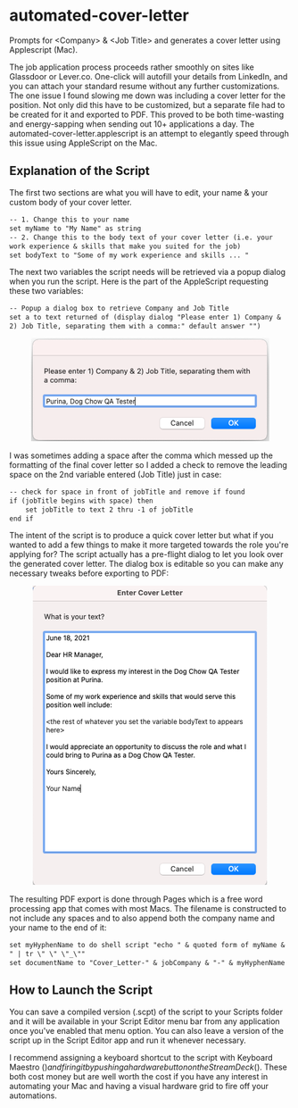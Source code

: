 # automated-cover-letter
Prompts for &lt;Company> &amp; &lt;Job Title> and generates a cover letter using Applescript (Mac). 

The job application process proceeds rather smoothly on sites like Glassdoor or Lever.co. One-click will autofill your details from LinkedIn, and you can attach your standard resume without any further customizations. The one issue I found slowing me down was including a cover letter for the position. Not only did this have to be customized, but a separate file had to be created for it and exported to PDF. This proved to be both time-wasting and energy-sapping when sending out 10+ applications a day. The automated-cover-letter.applescript is an attempt to elegantly speed through this issue using AppleScript on the Mac.

## Explanation of the Script
The first two sections are what you will have to edit, your name & your custom body of your cover letter.
```applescript
-- 1. Change this to your name
set myName to "My Name" as string
-- 2. Change this to the body text of your cover letter (i.e. your work experience & skills that make you suited for the job)
set bodyText to "Some of my work experience and skills ... "
```
The next two variables the script needs will be retrieved via a popup dialog when you run the script. Here is the part of the AppleScript requesting these two variables:

```applescript
-- Popup a dialog box to retrieve Company and Job Title
set a to text returned of (display dialog "Please enter 1) Company & 2) Job Title, separating them with a comma:" default answer "")
```
<p align="center">
  <img src="https://github.com/geopor/automated-cover-letter/blob/main/enter-company-and-job.png">
</p>

I was sometimes adding a space after the comma which messed up the formatting of the final cover letter so I added a check to remove the leading space on the 2nd variable entered (Job Title) just in case:
```applescript
-- check for space in front of jobTitle and remove if found
if (jobTitle begins with space) then
	set jobTitle to text 2 thru -1 of jobTitle
end if
```
The intent of the script is to produce a quick cover letter but what if you wanted to add a few things to make it more targeted towards the role you're applying for? The script actually has a pre-flight dialog to let you look over the generated cover letter. The dialog box is editable so you can make any necessary tweaks before exporting to PDF:

<p align="center">
  <img src="https://github.com/geopor/automated-cover-letter/blob/main/enter-cover-letter.png">
</p>

The resulting PDF export is done through Pages which is a free word processing app that comes with most Macs. The filename is constructed to not include any spaces and to also append both the company name and your name to the end of it:

```applescript
set myHyphenName to do shell script "echo " & quoted form of myName & " | tr \" \" \"_\""
set documentName to "Cover_Letter-" & jobCompany & "-" & myHyphenName
```

## How to Launch the Script
You can save a compiled version (.scpt) of the script to your Scripts folder and it will be available in your Script Editor menu bar from any application once you've enabled that menu option. You can also leave a version of the script up in the Script Editor app and run it whenever necessary.

I recommend assigning a keyboard shortcut to the script with Keyboard Maestro ($) and firing it by pushing a hardware button on the Stream Deck ($). These both cost money but are well worth the cost if you have any interest in automating your Mac and having a visual hardware grid to fire off your automations.
